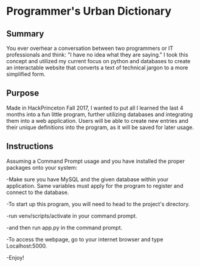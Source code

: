 # Programmer's Urban Dictionary

## Summary
You ever overhear a conversation between two programmers or IT professionals and think: "I have no idea what they are saying." I took this concept and utilized my current focus on python and databases to create an interactable website that converts a text of technical jargon to a more simplified form.

## Purpose
Made in HackPrinceton Fall 2017, I wanted to put all I learned the last 4 months into a fun little program, further utilizing databases and integrating them into a web application. Users will be able to create new entries and their unique definitions into the program, as it will be saved for later usage. 

## Instructions
Assuming a Command Prompt usage and you have installed the proper packages onto your system:

-Make sure you have MySQL and the given database within your application. Same variables must apply for the program to register and connect to the database.

-To start up this program, you will need to head to the project's directory.

-run venv/scripts/activate in your command prompt.

-and then run app.py in the command prompt. 

-To access the webpage, go to your internet browser and type Localhost:5000.

-Enjoy!
